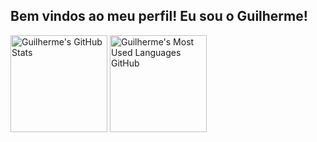 ## Bem vindos ao meu perfil! Eu sou o Guilherme!

<div>
  <picture>
    <source 
      srcset="https://github-readme-stats.vercel.app/api?username=guilhermegomesneto&count_private=true&show_icons=true&theme=dark&hide=contribs"
      media="(prefers-color-scheme: dark)"
    >
    <source
      srcset="https://github-readme-stats.vercel.app/api?username=guilhermegomesneto&count_private=true&show_icons=true&hide=contribs"
      media="(prefers-color-scheme: light), (prefers-color-scheme: no-preference)"
    >
    <img alt="Guilherme's GitHub Stats" height="155em" align="center" src="https://github-readme-stats.vercel.app/api?username=guilhermegomesneto&count_private=true&show_icons=true&theme=transparent&hide=contribs">
  </picture>
  
  <picture>
    <source 
      srcset="https://github-readme-stats.vercel.app/api/top-langs/?username=guilhermegomesneto&layout=compact&langs_count=8&theme=dark"
      media="(prefers-color-scheme: dark)"
    >
    <source
      srcset="https://github-readme-stats.vercel.app/api/top-langs/?username=guilhermegomesneto&layout=compact&langs_count=8"
      media="(prefers-color-scheme: light), (prefers-color-scheme: no-preference)"
    >
    <img alt="Guilherme's Most Used Languages GitHub" height="155em" align="center" src="https://github-readme-stats.vercel.app/api/top-langs/?username=guilhermegomesneto&layout=compact&langs_count=8&theme=transparent">
  </picture>
</div>
